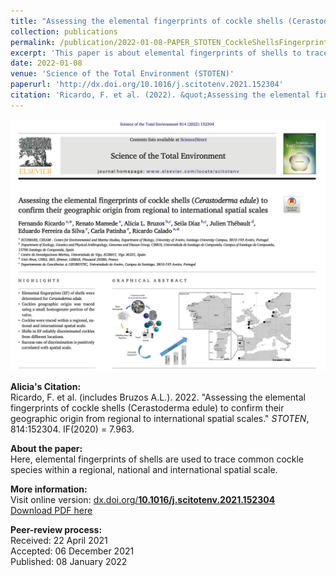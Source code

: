 ```yaml
---
title: "Assessing the elemental fingerprints of cockle shells (Cerastoderma edule) to confirm their geographic origin from regional to international spatial scales"
collection: publications
permalink: /publication/2022-01-08-PAPER_STOTEN_CockleShellsFingerprints
excerpt: 'This paper is about elemental fingerprints of shells to trace the species within a regional, national and international spatial scale.'
date: 2022-01-08
venue: 'Science of the Total Environment (STOTEN)'
paperurl: 'http://dx.doi.org/10.1016/j.scitotenv.2021.152304'
citation: 'Ricardo, F. et al. (2022). &quot;Assessing the elemental fingerprints of cockle shells (Cerastoderma edule) to confirm their geographic origin from regional to international spatial scales.&quot; <i>STOTEN</i>. 814:152304.'
---
```


<img src='/files/papers/2022-01-08-PAPER_STOTEN-screenshot.png' /> 

**Alicia's Citation:**  
Ricardo, F. et al. (includes Bruzos A.L.). 2022. "Assessing the elemental fingerprints of cockle shells (Cerastoderma edule) to confirm their geographic origin from regional to international spatial scales." <i>STOTEN</i>, 814:152304.  IF(2020) = 7.963.

**About the paper:**  
Here, elemental fingerprints of shells are used to trace common cockle species within a regional, national and international spatial scale.  

**More information:**  
Visit online version: [dx.doi.org/**10.1016/j.scitotenv.2021.152304**](http://dx.doi.org/10.1016/j.scitotenv.2021.152304)  
[Download PDF here](https://ALBruzos.github.io/files/papers/2022-01-08-PAPER_STOTEN_CockleShellsFingerprints.pdf)

**Peer-review process:**  
Received: 22 April 2021  
Accepted: 06 December 2021  
Published: 08 January 2022    

